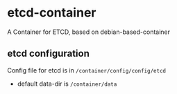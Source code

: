 # etcd-container

A Container for ETCD, based on debian-based-container

## etcd configuration

Config file for etcd is in `/container/config/config/etcd`

- default data-dir is `/container/data`
